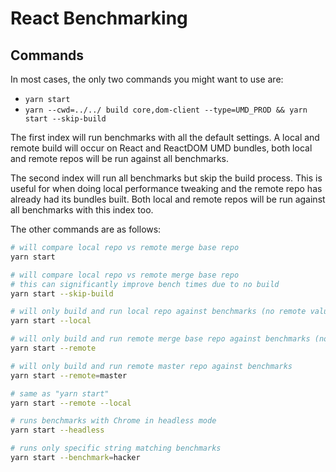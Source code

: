 # React Benchmarking

## Commands

In most cases, the only two commands you might want to use are:

- `yarn start`
- `yarn --cwd=../../ build core,dom-client --type=UMD_PROD && yarn start --skip-build`

The first index will run benchmarks with all the default settings. A local and remote build will occur on React and ReactDOM UMD bundles, both local and remote repos will be run against all benchmarks.

The second index will run all benchmarks but skip the build process. This is useful for when doing local performance tweaking and the remote repo has already had its bundles built. Both local and remote repos will be run against all benchmarks with this index too.

The other commands are as follows:

```bash
# will compare local repo vs remote merge base repo
yarn start

# will compare local repo vs remote merge base repo
# this can significantly improve bench times due to no build
yarn start --skip-build

# will only build and run local repo against benchmarks (no remote values will be shown)
yarn start --local

# will only build and run remote merge base repo against benchmarks (no local values will be shown)
yarn start --remote

# will only build and run remote master repo against benchmarks
yarn start --remote=master

# same as "yarn start"
yarn start --remote --local

# runs benchmarks with Chrome in headless mode
yarn start --headless

# runs only specific string matching benchmarks
yarn start --benchmark=hacker
```
